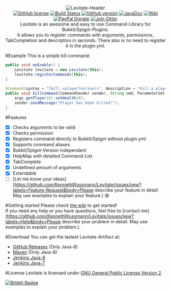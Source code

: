 <p align="center">
  <img src="http://media.ketrwu.de/levitate-header-3.png" alt="Levitate-Header">
  <br />
  <a href="https://raw.githubusercontent.com/KennethWussmann/Levitate/master/LICENSE"><img src="https://img.shields.io/badge/license-GPLv2-blue.svg" alt="GitHub license"></a>
  <a href="https://travis-ci.org/KennethWussmann/Levitate"><img src="https://travis-ci.org/KennethWussmann/Levitate.svg?branch=master" alt="Build Status"></a>
  <a href="https://github.com/KennethWussmann/Levitate/releases/latest"><img src="https://img.shields.io/badge/style-1.5.1-A68FA1.svg?label=version" alt="GitHub version"></a>
  <a href="http://ci.ketrwu.de/job/Levitate-Java-8/javadoc/"><img src="https://img.shields.io/badge/style-latest-yellow.svg?label=JavaDoc" alt="JavaDoc"></a>
  <a href="https://github.com/KennethWussmann/Levitate/wiki"><img src="https://img.shields.io/badge/Wiki-Read%20me-358AA6.svg" alt="Wiki"></a>
  <a href="https://www.paypal.me/ketrwu/0.99usd"><img src="https://img.shields.io/badge/style-USD%200.99-blue.svg?label=PayPal" alt="PayPal Donate"></a>
  <a href="https://gitter.im/KennethWussmann/Levitate"><img src="https://img.shields.io/badge/style-Join-organge.svg?label=Gitter" alt="Join Gitter"></a>
  
  
<br />
Levitate is an awesome and easy to use Command-Library for Bukkit/Spigot-Plugins.<br />
It allows you to register commands with arguments, permissions, TabCompletion and description in seconds. 
There also is no need to register it in the plugin.yml.
</p>

#Example
This is a simple kill command:
```Java
public void onEnable() {
	Levitate levitate = new Levitate(this);
	levitate.registerCommands(this);
}
	
@Command(syntax = "?kill <player[online]>", description = "Kill a player", permission = "player.kill", aliases = {"die"})
public void killCommand(CommandSender sender, String cmd, ParameterSet args) {
	args.getPlayer(0).setHealth(0);
	sender.sendMessage("Player has been killed!");
}
```

#Features
- [x] Checks arguments to be valid
- [x] Checks permission
- [x] Registers command directly to Bukkit/Spigot without plugin.yml
- [x] Supports command aliases
- [x] Bukkit/Spigot-Version independent
- [x] HelpMap with detailed Command-List
- [x] TabComplete
- [x] Undefined amount of arguments
- [x] Extendable
- [ ] [Let me know your ideas](https://github.com/KennethWussmann/Levitate/issues/new?labels=Feature-Request&body=Please describe your feature in detail. May use examples to explain your feature.) :smile:

#Getting started
Please check [the wiki](https://github.com/KennethWussmann/Levitate/wiki) to get started!<br>
If you need any help or you have questions, feel free to [contact me](https://github.com/KennethWussmann/Levitate/issues/new?labels=Help&body=Please describe your problem in detail. May use examples to explain your problem.).

#Download
You can get the lastest Levitate-Artifact at:
* [GitHub Releases](https://github.com/KennethWussmann/Levitate/releases/latest) (Only Java-8)
* [Maven](https://github.com/KennethWussmann/Levitate/wiki/1.-Getting-started#maven) (Only Java-8)
* [Jenkins Java-8](http://ci.ketrwu.de/job/Levitate-Java-8/lastSuccessfulBuild/)
* [Jenkins Java-7](http://ci.ketrwu.de/job/Levitate-Java-7/lastSuccessfulBuild/)

#License
Levitate is licensed under [GNU General Public License Version 2](https://github.com/KennethWussmann/Levitate/blob/master/LICENSE).


[![Bitdeli Badge](https://d2weczhvl823v0.cloudfront.net/KennethWussmann/levitate/trend.png)](https://bitdeli.com/free "Bitdeli Badge")

